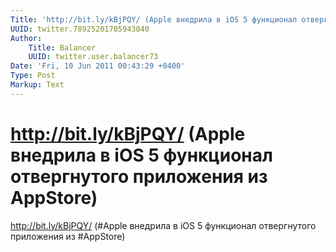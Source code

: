 ```yaml
---
Title: 'http://bit.ly/kBjPQY/ (Apple внедрила в iOS 5 функционал отвергнутого приложения из AppStore)'
UUID: twitter.78925201705943040
Author:
    Title: Balancer
    UUID: twitter.user.balancer73
Date: 'Fri, 10 Jun 2011 00:43:29 +0400'
Type: Post
Markup: Text
---
```


# http://bit.ly/kBjPQY/ (Apple внедрила в iOS 5 функционал отвергнутого приложения из AppStore)

http://bit.ly/kBjPQY/ (#Apple внедрила в iOS 5 функционал
отвергнутого приложения из #AppStore)